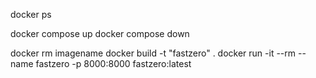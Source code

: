 
docker ps

docker compose up
docker compose down

docker rm imagename
docker build -t "fastzero" .
docker run -it --rm --name fastzero -p 8000:8000 fastzero:latest
